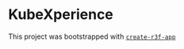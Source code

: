 # KubeXperience

This project was bootstrapped with [`create-r3f-app`](https://github.com/utsuboco/create-r3f-app)